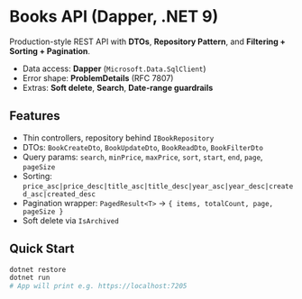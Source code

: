 # Books API (Dapper, .NET 9)

Production-style REST API with **DTOs**, **Repository Pattern**, and **Filtering + Sorting + Pagination**.
- Data access: **Dapper** (`Microsoft.Data.SqlClient`)
- Error shape: **ProblemDetails** (RFC 7807)
- Extras: **Soft delete**, **Search**, **Date-range guardrails**

## Features
- Thin controllers, repository behind `IBookRepository`
- DTOs: `BookCreateDto`, `BookUpdateDto`, `BookReadDto`, `BookFilterDto`
- Query params: `search`, `minPrice`, `maxPrice`, `sort`, `start`, `end`, `page`, `pageSize`
- Sorting: `price_asc|price_desc|title_asc|title_desc|year_asc|year_desc|created_asc|created_desc`
- Pagination wrapper: `PagedResult<T>` → `{ items, totalCount, page, pageSize }`
- Soft delete via `IsArchived`

## Quick Start
```bash
dotnet restore
dotnet run
# App will print e.g. https://localhost:7205
